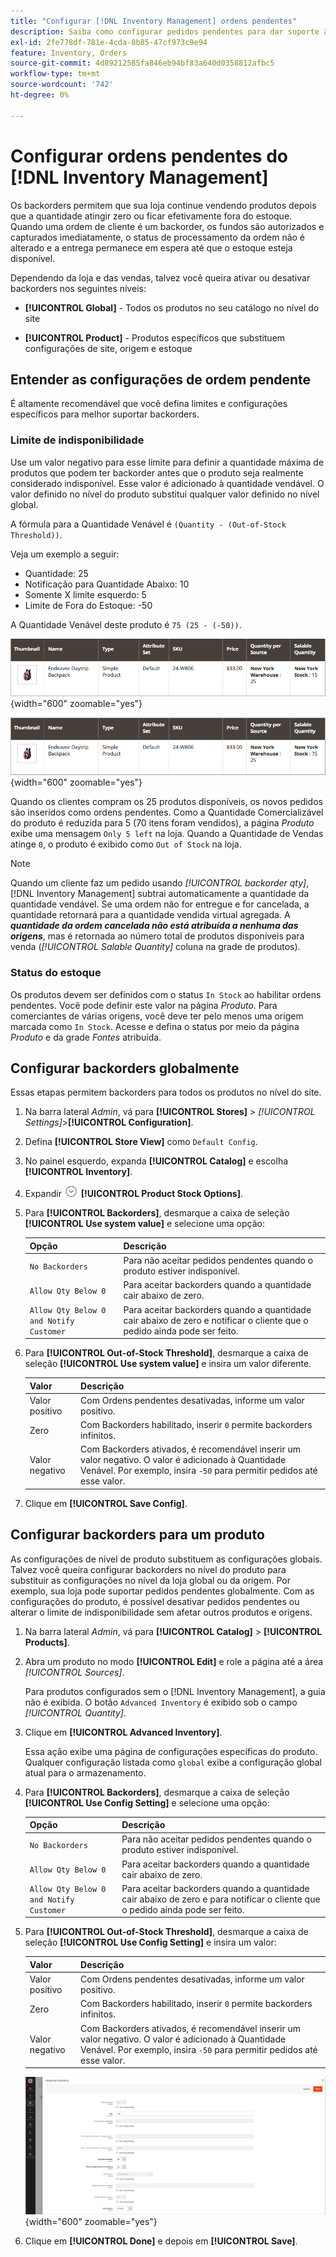 ```yaml
---
title: "Configurar [!DNL Inventory Management] ordens pendentes"
description: Saiba como configurar pedidos pendentes para dar suporte à venda de produtos indisponíveis.
exl-id: 2fe778df-781e-4cda-8b85-47cf973c9e94
feature: Inventory, Orders
source-git-commit: 4d89212585fa846eb94bf83a640d0358812afbc5
workflow-type: tm+mt
source-wordcount: '742'
ht-degree: 0%

---
```


# Configurar ordens pendentes do [!DNL Inventory Management]

Os backorders permitem que sua loja continue vendendo produtos depois que a quantidade atingir zero ou ficar efetivamente fora do estoque. Quando uma ordem de cliente é um backorder, os fundos são autorizados e capturados imediatamente, o status de processamento da ordem não é alterado e a entrega permanece em espera até que o estoque esteja disponível.

Dependendo da loja e das vendas, talvez você queira ativar ou desativar backorders nos seguintes níveis:

- **[!UICONTROL Global]** - Todos os produtos no seu catálogo no nível do site

- **[!UICONTROL Product]** - Produtos específicos que substituem configurações de site, origem e estoque

## Entender as configurações de ordem pendente

É altamente recomendável que você defina limites e configurações específicos para melhor suportar backorders.

### Limite de indisponibilidade

Use um valor negativo para esse limite para definir a quantidade máxima de produtos que podem ter backorder antes que o produto seja realmente considerado indisponível. Esse valor é adicionado à quantidade vendável. O valor definido no nível do produto substitui qualquer valor definido no nível global.

A fórmula para a Quantidade Venável é `(Quantity - (Out-of-Stock Threshold))`.

Veja um exemplo a seguir:

- Quantidade: 25
- Notificação para Quantidade Abaixo: 10
- Somente X limite esquerdo: 5
- Limite de Fora do Estoque: -50

A Quantidade Venável deste produto é `75 (25 - (-50))`.

![Exemplo de Quantidade Venável antes de ordens pendentes habilitadas](assets/inventory-backorders-before.png){width="600" zoomable="yes"}

![Exemplo de Quantidade Venável após ordens pendentes habilitadas](assets/inventory-backorders-after.png){width="600" zoomable="yes"}

Quando os clientes compram os 25 produtos disponíveis, os novos pedidos são inseridos como ordens pendentes. Como a Quantidade Comercializável do produto é reduzida para 5 (70 itens foram vendidos), a página _Produto_ exibe uma mensagem `Only 5 left` na loja. Quando a Quantidade de Vendas atinge `0`, o produto é exibido como `Out of Stock` na loja.

>[!NOTE]
>
>Quando um cliente faz um pedido usando _[!UICONTROL backorder qty]_, [!DNL Inventory Management] subtrai automaticamente a quantidade da quantidade vendável. Se uma ordem não for entregue e for cancelada, a quantidade retornará para a quantidade vendida virtual agregada. A **_quantidade da ordem cancelada não está atribuída a nenhuma das origens_**, mas é retornada ao número total de produtos disponíveis para venda (_[!UICONTROL Salable Quantity]_ coluna na grade de produtos).

<!--### Notify for Quantity Below JIRA MDVA-8099 MDVA-33783

The _Notify for Quantity Below_ configuration option is configurable at the global, source, and product levels. When it is enabled, the system sends an email notification when the product quantity reaches a level at or below the configured value. For this example, a notification is triggered when the product has a quantity of 10 or less. When backorders are enabled, _Notify for Quantity Below_ is determined by the Salable Quantity (`Salable Quantity = Quantity - (Out-of-Stock Threshold)`). -->

### Status do estoque

Os produtos devem ser definidos com o status `In Stock` ao habilitar ordens pendentes. Você pode definir este valor na página _Produto_. Para comerciantes de várias origens, você deve ter pelo menos uma origem marcada como `In Stock`. Acesse e defina o status por meio da página _Produto_ e da grade _Fontes_ atribuída.

## Configurar backorders globalmente

Essas etapas permitem backorders para todos os produtos no nível do site.

1. Na barra lateral _Admin_, vá para **[!UICONTROL Stores]** > _[!UICONTROL Settings]_>**[!UICONTROL Configuration]**.

1. Defina **[!UICONTROL Store View]** como `Default Config`.

1. No painel esquerdo, expanda **[!UICONTROL Catalog]** e escolha **[!UICONTROL Inventory]**.

1. Expandir ![Seletor de expansão](../assets/icon-display-expand.png) **[!UICONTROL Product Stock Options]**.

1. Para **[!UICONTROL Backorders]**, desmarque a caixa de seleção **[!UICONTROL Use system value]** e selecione uma opção:

   | Opção | Descrição |
   | -- | -- |
   | `No Backorders` | Para não aceitar pedidos pendentes quando o produto estiver indisponível. |
   | `Allow Qty Below 0` | Para aceitar backorders quando a quantidade cair abaixo de zero. |
   | `Allow Qty Below 0 and Notify Customer` | Para aceitar backorders quando a quantidade cair abaixo de zero e notificar o cliente que o pedido ainda pode ser feito. |

1. Para **[!UICONTROL Out-of-Stock Threshold]**, desmarque a caixa de seleção **[!UICONTROL Use system value]** e insira um valor diferente.

   | Valor | Descrição |
   | -- | -- |
   | Valor positivo | Com Ordens pendentes desativadas, informe um valor positivo. |
   | Zero | Com Backorders habilitado, inserir `0` permite backorders infinitos. |
   | Valor negativo | Com Backorders ativados, é recomendável inserir um valor negativo. O valor é adicionado à Quantidade Venável. Por exemplo, insira `-50` para permitir pedidos até esse valor. |

1. Clique em **[!UICONTROL Save Config]**.

## Configurar backorders para um produto

As configurações de nível de produto substituem as configurações globais. Talvez você queira configurar backorders no nível do produto para substituir as configurações no nível da loja global ou da origem. Por exemplo, sua loja pode suportar pedidos pendentes globalmente. Com as configurações do produto, é possível desativar pedidos pendentes ou alterar o limite de indisponibilidade sem afetar outros produtos e origens.

1. Na barra lateral _Admin_, vá para **[!UICONTROL Catalog]** > **[!UICONTROL Products]**.

1. Abra um produto no modo **[!UICONTROL Edit]** e role a página até a área _[!UICONTROL Sources]_.

   Para produtos configurados sem o [!DNL Inventory Management], a guia não é exibida. O botão `Advanced Inventory` é exibido sob o campo _[!UICONTROL Quantity]_.

1. Clique em **[!UICONTROL Advanced Inventory]**.

   Essa ação exibe uma página de configurações específicas do produto. Qualquer configuração listada como `global` exibe a configuração global atual para o armazenamento.

1. Para **[!UICONTROL Backorders]**, desmarque a caixa de seleção **[!UICONTROL Use Config Setting]** e selecione uma opção:

   | Opção | Descrição |
   | -- | -- |
   | `No Backorders` | Para não aceitar pedidos pendentes quando o produto estiver indisponível. |
   | `Allow Qty Below 0` | Para aceitar backorders quando a quantidade cair abaixo de zero. |
   | `Allow Qty Below 0 and Notify Customer` | Para aceitar backorders quando a quantidade cair abaixo de zero e para notificar o cliente que o pedido ainda pode ser feito. |

1. Para **[!UICONTROL Out-of-Stock Threshold]**, desmarque a caixa de seleção **[!UICONTROL Use Config Setting]** e insira um valor:

   | Valor | Descrição |
   | -- | -- |
   | Valor positivo | Com Ordens pendentes desativadas, informe um valor positivo. |
   | Zero | Com Backorders habilitado, inserir `0` permite backorders infinitos. |
   | Valor negativo | Com Backorders ativados, é recomendável inserir um valor negativo. O valor é adicionado à Quantidade Venável. Por exemplo, insira `-50` para permitir pedidos até esse valor. |

   ![Inventário Avançado configurado para Backorders](assets/inventory-backorders-product-settings.png){width="600" zoomable="yes"}

1. Clique em **[!UICONTROL Done]** e depois em **[!UICONTROL Save]**.
